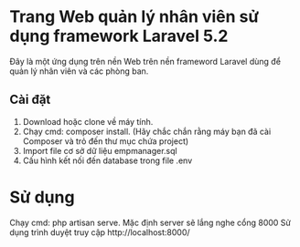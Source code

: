 # Trang Web quản lý nhân viên sử dụng framework Laravel 5.2

Đây là một ứng dụng trên nền Web trên nền frameword Laravel dùng để quản lý nhân viên và các phòng ban.

## Cài đặt

1. Download hoặc clone về máy tính.
2. Chạy cmd: composer install. (Hãy chắc chắn rằng máy bạn đã cài Composer và trỏ đến thư mục chứa project)
3. Import file cơ sở dữ liệu empmanager.sql
4. Cấu hình kết nối đến database trong file .env

# Sử dụng

Chạy cmd: php artisan serve. Mặc định server sẽ lắng nghe cổng 8000
Sử dụng trình duyệt truy cập http://localhost:8000/
